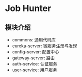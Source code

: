 # Job Hunter

## 模块介绍

- commons: 通用代码库
- eureka-server: 微服务注册与发现
- config-server: 配置中心
- gateway-server: 路由
- auth-service: 认证服务
- user-service: 用户服务
